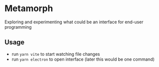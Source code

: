 # Metamorph

Exploring and experimenting what could be an interface for end-user programming

## Usage

- run `yarn vite` to start watching file changes
- run `yarn electron` to open interface
(later this would be one command)
